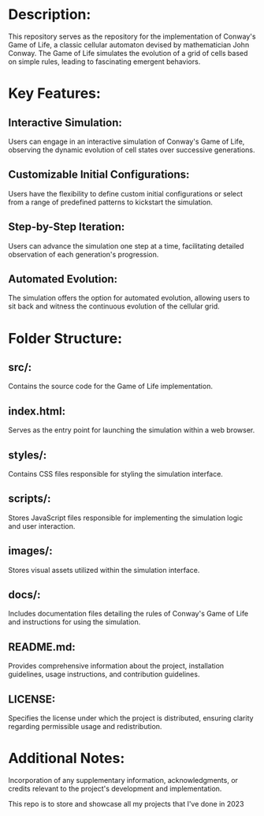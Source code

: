 # Description:
This repository serves as the repository for the implementation of Conway's Game of Life, a classic cellular automaton devised by mathematician John Conway. The Game of Life simulates the evolution of a grid of cells based on simple rules, leading to fascinating emergent behaviors.

# Key Features:

## Interactive Simulation:
Users can engage in an interactive simulation of Conway's Game of Life, observing the dynamic evolution of cell states over successive generations.

## Customizable Initial Configurations:
Users have the flexibility to define custom initial configurations or select from a range of predefined patterns to kickstart the simulation.

## Step-by-Step Iteration:
Users can advance the simulation one step at a time, facilitating detailed observation of each generation's progression.

## Automated Evolution:
The simulation offers the option for automated evolution, allowing users to sit back and witness the continuous evolution of the cellular grid.

# Folder Structure:

## src/:
Contains the source code for the Game of Life implementation.

## index.html:
Serves as the entry point for launching the simulation within a web browser.

## styles/:
Contains CSS files responsible for styling the simulation interface.

## scripts/:
Stores JavaScript files responsible for implementing the simulation logic and user interaction.

## images/:
Stores visual assets utilized within the simulation interface.

## docs/:
Includes documentation files detailing the rules of Conway's Game of Life and instructions for using the simulation.

## README.md:
Provides comprehensive information about the project, installation guidelines, usage instructions, and contribution guidelines.

## LICENSE:
Specifies the license under which the project is distributed, ensuring clarity regarding permissible usage and redistribution.

# Additional Notes:
Incorporation of any supplementary information, acknowledgments, or credits relevant to the project's development and implementation.

This repo is to store and showcase all my projects that I've done in 2023
